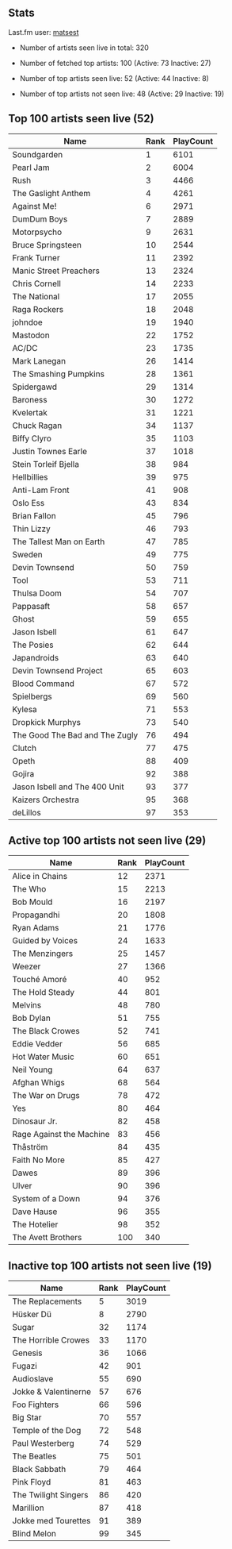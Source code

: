## Stats 


Last.fm user: [matsest](https://www.last.fm/user/matsest)

- Number of artists seen live in total: 320

- Number of fetched top artists: 100 (Active: 73 Inactive: 27)

- Number of top artists seen live: 52 (Active: 44 Inactive: 8)

- Number of top artists not seen live: 48 (Active: 29 Inactive: 19)

## Top 100 artists seen live (52)

Name                           | Rank | PlayCount
------------------------------ | ---- | ---------
Soundgarden                    | 1    | 6101     
Pearl Jam                      | 2    | 6004     
Rush                           | 3    | 4466     
The Gaslight Anthem            | 4    | 4261     
Against Me!                    | 6    | 2971     
DumDum Boys                    | 7    | 2889     
Motorpsycho                    | 9    | 2631     
Bruce Springsteen              | 10   | 2544     
Frank Turner                   | 11   | 2392     
Manic Street Preachers         | 13   | 2324     
Chris Cornell                  | 14   | 2233     
The National                   | 17   | 2055     
Raga Rockers                   | 18   | 2048     
johndoe                        | 19   | 1940     
Mastodon                       | 22   | 1752     
AC/DC                          | 23   | 1735     
Mark Lanegan                   | 26   | 1414     
The Smashing Pumpkins          | 28   | 1361     
Spidergawd                     | 29   | 1314     
Baroness                       | 30   | 1272     
Kvelertak                      | 31   | 1221     
Chuck Ragan                    | 34   | 1137     
Biffy Clyro                    | 35   | 1103     
Justin Townes Earle            | 37   | 1018     
Stein Torleif Bjella           | 38   | 984      
Hellbillies                    | 39   | 975      
Anti-Lam Front                 | 41   | 908      
Oslo Ess                       | 43   | 834      
Brian Fallon                   | 45   | 796      
Thin Lizzy                     | 46   | 793      
The Tallest Man on Earth       | 47   | 785      
Sweden                         | 49   | 775      
Devin Townsend                 | 50   | 759      
Tool                           | 53   | 711      
Thulsa Doom                    | 54   | 707      
Pappasaft                      | 58   | 657      
Ghost                          | 59   | 655      
Jason Isbell                   | 61   | 647      
The Posies                     | 62   | 644      
Japandroids                    | 63   | 640      
Devin Townsend Project         | 65   | 603      
Blood Command                  | 67   | 572      
Spielbergs                     | 69   | 560      
Kylesa                         | 71   | 553      
Dropkick Murphys               | 73   | 540      
The Good The Bad and The Zugly | 76   | 494      
Clutch                         | 77   | 475      
Opeth                          | 88   | 409      
Gojira                         | 92   | 388      
Jason Isbell and The 400 Unit  | 93   | 377      
Kaizers Orchestra              | 95   | 368      
deLillos                       | 97   | 353      

## Active top 100 artists not seen live (29)

Name                     | Rank | PlayCount
------------------------ | ---- | ---------
Alice in Chains          | 12   | 2371     
The Who                  | 15   | 2213     
Bob Mould                | 16   | 2197     
Propagandhi              | 20   | 1808     
Ryan Adams               | 21   | 1776     
Guided by Voices         | 24   | 1633     
The Menzingers           | 25   | 1457     
Weezer                   | 27   | 1366     
Touché Amoré             | 40   | 952      
The Hold Steady          | 44   | 801      
Melvins                  | 48   | 780      
Bob Dylan                | 51   | 755      
The Black Crowes         | 52   | 741      
Eddie Vedder             | 56   | 685      
Hot Water Music          | 60   | 651      
Neil Young               | 64   | 637      
Afghan Whigs             | 68   | 564      
The War on Drugs         | 78   | 472      
Yes                      | 80   | 464      
Dinosaur Jr.             | 82   | 458      
Rage Against the Machine | 83   | 456      
Thåström                 | 84   | 435      
Faith No More            | 85   | 427      
Dawes                    | 89   | 396      
Ulver                    | 90   | 396      
System of a Down         | 94   | 376      
Dave Hause               | 96   | 355      
The Hotelier             | 98   | 352      
The Avett Brothers       | 100  | 340      

## Inactive top 100 artists not seen live (19)

Name                 | Rank | PlayCount
-------------------- | ---- | ---------
The Replacements     | 5    | 3019     
Hüsker Dü            | 8    | 2790     
Sugar                | 32   | 1174     
The Horrible Crowes  | 33   | 1170     
Genesis              | 36   | 1066     
Fugazi               | 42   | 901      
Audioslave           | 55   | 690      
Jokke & Valentinerne | 57   | 676      
Foo Fighters         | 66   | 596      
Big Star             | 70   | 557      
Temple of the Dog    | 72   | 548      
Paul Westerberg      | 74   | 529      
The Beatles          | 75   | 501      
Black Sabbath        | 79   | 464      
Pink Floyd           | 81   | 463      
The Twilight Singers | 86   | 420      
Marillion            | 87   | 418      
Jokke med Tourettes  | 91   | 389      
Blind Melon          | 99   | 345      
